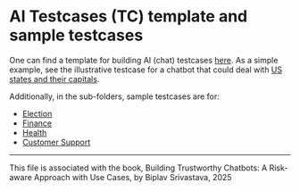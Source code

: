 
# AI Testcases (TC) template and sample testcases

One can find a template for building AI (chat) testcases [here](testcase-template.md). As a simple example, see the illustrative testcase for a chatbot that could deal with [US states and their capitals](testcase-example-usstatescapital.md). 


Additionally, in the sub-folders, sample testcases are for:

* [Election](election-sample-testcases)
* [Finance](finance-sample-testcases)
* [Health](health-sample-testcases)
* [Customer Support](customersupport-sample-testcases)

----

This file is associated with the book, Building Trustworthy Chatbots: A Risk-aware Approach with Use Cases, by Biplav Srivastava, 2025

